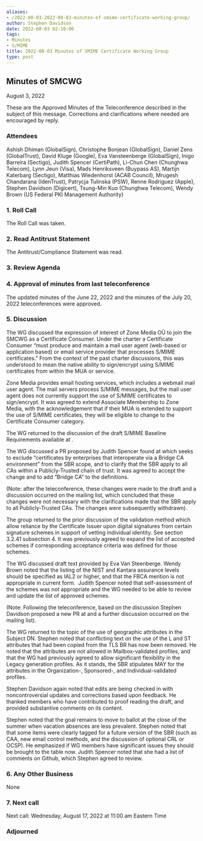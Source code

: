 ```yaml
---
aliases:
- /2022-08-03-2022-08-03-minutes-of-smime-certificate-working-group/
author: Stephen Davidson
date: 2022-08-03 02:10:00
tags:
- Minutes
- S/MIME
title: 2022-08-03 Minutes of SMIME Certificate Working Group 
type: post
---
```


## Minutes of SMCWG 

August 3, 2022

These are the Approved Minutes of the Teleconference described in the subject of this message. Corrections and clarifications where needed are encouraged by reply.

### Attendees 

Ashish Dhiman (GlobalSign), Christophe Bonjean (GlobalSign), Daniel Zens (GlobalTrust), David Kluge (Google), Eva Vansteenberge (GlobalSign), Inigo Barreira (Sectigo), Judith Spencer (CertiPath), Li-Chun Chen (Chunghwa Telecom), Lynn Jeun (Visa), Mads Henriksveen (Buypass AS), Martijn Katerbarg (Sectigo), Matthias Wiedenhorst (ACAB Council), Mrugesh Chandarana (IdenTrust), Patrycja Tulinska (PSW), Renne Rodriguez (Apple), Stephen Davidson (Digicert), Tsung-Min Kuo (Chunghwa Telecom), Wendy Brown (US Federal PKI Management Authority)

### 1. Roll Call 

The Roll Call was taken.

### 2. Read Antitrust Statement 

The Antitrust/Compliance Statement was read.

### 3. Review Agenda 

### 4. Approval of minutes from last teleconference 

The updated minutes of the June 22, 2022 and the minutes of the July 20, 2022 teleconferences were approved.

### 5. Discussion 

The WG discussed the expression of interest of Zone Media OÜ to join the SMCWG as a Certificate Consumer. Under the charter a Certificate Consumer “must produce and maintain a mail user agent (web-based or application based) or email service provider that processes S/MIME certificates.” From the context of the past charter discussions, this was understood to mean the native ability to sign/encrypt using S/MIME certificates from within the MUA or service.

Zone Media provides email hosting services, which includes a webmail mail user agent. The mail servers process S/MIME messages, but the mail user agent does not currently support the use of S/MIME certificates to sign/encrypt. It was agreed to extend Associate Membership to Zone Media, with the acknowledgement that if their MUA is extended to support the use of S/MIME certificates, they will be eligible to change to the Certificate Consumer category.

The WG returned to the discussion of the draft S/MIME Baseline Requirements available at .

The WG discussed a PR proposed by Judith Spencer found at which seeks to exclude “certificates by enterprises that interoperate via a Bridge CA environment” from the SBR scope, and to clarify that the SBR apply to all CAs within a Publicly-Trusted chain of trust. It was agreed to accept the change and to add “Bridge CA” to the definitions.

(Note: after the teleconference, these changes were made to the draft and a discussion occurred on the mailing list, which concluded that these changes were not necessary with the clarifications made that the SBR apply to all Publicly-Trusted CAs. The changes were subsequently withdrawn).

The group returned to the prior discussion of the validation method which allow reliance by the Certificate Issuer upon digital signatures from certain signature schemes in support of vetting individual identity. See section 3.2.41 subsection 4. It was previously agreed to expand the list of accepted schemes if corresponding acceptance criteria was defined for those schemes.

The WG discussed draft text provided by Eva Van Steenberge. Wendy Brown noted that the listing of the NIST and Kantara assurance levels should be specified as IAL2 or higher, and that the FBCA mention is not appropriate in current form.  Judith Spencer noted that self-assessment of the schemes was not appropriate and the WG needed to be able to review and update the list of approved schemes.

(Note: Following the teleconference, based on the discussion Stephen Davidson proposed a new PR at and a further discussion occurred on the mailing list).

The WG returned to the topic of the use of geographic attributes in the Subject DN. Stephen noted that conflicting text on the use of the L and ST attributes that had been copied from the TLS BR has now been removed. He noted that the attributes are not allowed in Mailbox-validated profiles, and that the WG had previously agreed to allow significant flexibility in the Legacy generation profiles. As it stands, the SBR stipulates MAY for the attributes in the Organization-, Sponsored-, and Individual-validated profiles.

Stephen Davidson again noted that edits are being checked in with noncontroversial updates and corrections based upon feedback. He thanked members who have contributed to proof reading the draft, and provided substantive comments on its content.

Stephen noted that the goal remains to move to ballot at the close of the summer when vacation absences are less prevalent. Stephen noted that that some items were clearly tagged for a future version of the SBR (such as CAA, new email control methods, and the discussion of optional CRL or OCSP). He emphasized if WG members have significant issues they should be brought to the table now. Judith Spencer noted that she had a list of comments on Github, which Stephen agreed to review.

### 6. Any Other Business 

None

### 7. Next call 

Next call: Wednesday, August 17, 2022 at 11:00 am Eastern Time

### Adjourned